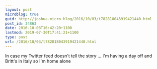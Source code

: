 ```yaml
---
layout: post
microblog: true
guid: http://joshua.micro.blog/2016/10/03/t782818043919421440.html
post_id: 34863
date: 2016-10-03T16:42:20+1100
lastmod: 2019-07-30T17:41:21+1100
type: post
url: /2016/10/03/t782818043919421440.html
---
```

In case my Twitter feed doesn't tell the story ... I'm having a day off and Britt's in Italy so I'm home alone

